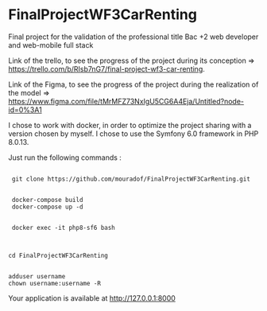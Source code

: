 # FinalProjectWF3CarRenting

Final project for the validation of the professional title Bac +2 web developer and web-mobile full stack 

Link of the trello, to see the progress of the project during its conception => https://trello.com/b/RIsb7nG7/final-project-wf3-car-renting.

Link of the Figma, to see the progress of the project during the realization of the model => https://www.figma.com/file/tMrMFZ73NxIgU5CG6A4Eja/Untitled?node-id=0%3A1

I chose to work with docker, in order to optimize the project sharing with a version chosen by myself. I chose to use the Symfony 6.0 framework in PHP 8.0.13.

Just run the following commands :

```

 git clone https://github.com/mouradof/FinalProjectWF3CarRenting.git
 
```
 
```
 docker-compose build
 docker-compose up -d
 
```
```
 docker exec -it php8-sf6 bash
 
```
```

cd FinalProjectWF3CarRenting

```

```

adduser username
chown username:username -R

```

Your application is available at http://127.0.0.1:8000
